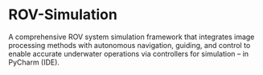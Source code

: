 # ROV-Simulation
A comprehensive ROV system simulation framework that integrates image processing methods with autonomous navigation, guiding, and control to enable accurate underwater operations via controllers for simulation – in PyCharm (IDE).
